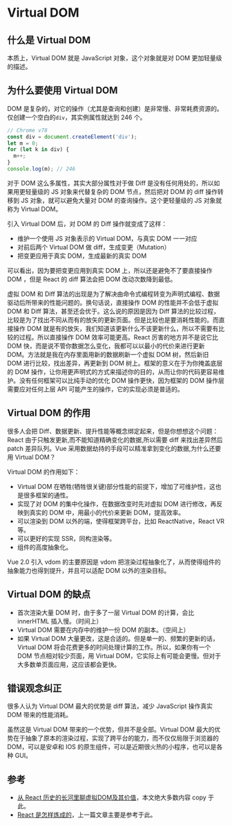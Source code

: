 # Virtual DOM

## 什么是 Virtual DOM

本质上，Virtual DOM 就是 JavaScript 对象，这个对象就是对 DOM 更加轻量级的描述。

## 为什么要使用 Virtual DOM

DOM 是复杂的，对它的操作（尤其是查询和创建）是非常慢、非常耗费资源的。仅创建一个空白的`div`，其实例属性就达到 246 个。

```js
// Chrome v78
const div = document.createElement('div');
let m = 0;
for (let k in div) {
  m++;
}
console.log(m); // 246
```

对于 DOM 这么多属性，其实大部分属性对于做 Diff 是没有任何用处的，所以如果用更轻量级的 JS 对象来代替复杂的 DOM 节点，然后把对 DOM 的 diff 操作转移到 JS 对象，就可以避免大量对 DOM 的查询操作。这个更轻量级的 JS 对象就称为 Virtual DOM。

引入 Virtual DOM 后，对 DOM 的 Diff 操作就变成了这样：

- 维护一个使用 JS 对象表示的 Virtual DOM，与真实 DOM 一一对应
- 对前后两个 Virtual DOM 做 diff，生成变更（Mutation）
- 把变更应用于真实 DOM，生成最新的真实 DOM

可以看出，因为要把变更应用到真实 DOM 上，所以还是避免不了要直接操作 DOM ，但是 React 的 diff 算法会把 DOM 改动次数降到最低。

虚拟 DOM 和 Diff 算法的出现是为了解决由命令式编程转变为声明式编程、数据驱动后所带来的性能问题的。换句话说，直接操作 DOM 的性能并不会低于虚拟 DOM 和 Diff 算法，甚至还会优于。这么说的原因是因为 Diff 算法的比较过程，比较是为了找出不同从而有的放矢的更新页面。但是比较也是要消耗性能的。而直接操作 DOM 就是有的放矢，我们知道该更新什么不该更新什么，所以不需要有比较的过程。所以直接操作 DOM 效率可能更高。React 厉害的地方并不是说它比 DOM 快，而是说不管你数据怎么变化，我都可以以最小的代价来进行更新 DOM。方法就是我在内存里面用新的数据刷新一个虚拟 DOM 树，然后新旧 DOM 进行比较，找出差异，再更新到 DOM 树上。框架的意义在于为你掩盖底层的 DOM 操作，让你用更声明式的方式来描述你的目的，从而让你的代码更容易维护。没有任何框架可以比纯手动的优化 DOM 操作更快，因为框架的 DOM 操作层需要应对任何上层 API 可能产生的操作，它的实现必须是普适的。

## Virtual DOM 的作用

很多人会把 Diff、数据更新、提升性能等概念绑定起来，但是你想想这个问题：React 由于只触发更新,而不能知道精确变化的数据,所以需要 diff 来找出差异然后 patch 差异队列。Vue 采用数据劫持的手段可以精准拿到变化的数据,为什么还要用 Virtual DOM？

Virtual DOM 的作用如下：

- Virtual DOM 在牺牲(牺牲很关键)部分性能的前提下，增加了可维护性，这也是很多框架的通性。
- 实现了对 DOM 的集中化操作，在数据改变时先对虚拟 DOM 进行修改，再反映到真实的 DOM 中，用最小的代价来更新 DOM，提高效率。
- 可以渲染到 DOM 以外的端，使得框架跨平台，比如 ReactNative，React VR 等。
- 可以更好的实现 SSR，同构渲染等。
- 组件的高度抽象化。

Vue 2.0 引入 vdom 的主要原因是 vdom 把渲染过程抽象化了，从而使得组件的抽象能力也得到提升，并且可以适配 DOM 以外的渲染目标。

## Virtual DOM 的缺点

- 首次渲染大量 DOM 时，由于多了一层 Virtual DOM 的计算，会比 innerHTML 插入慢。（时间上）
- Virtual DOM 需要在内存中的维护一份 DOM 的副本。（空间上）
- 如果 Virtual DOM 大量更改，这是合适的。但是单一的、频繁的更新的话，Virtual DOM 将会花费更多的时间处理计算的工作。所以，如果你有一个 DOM 节点相对较少页面，用 Virtual DOM，它实际上有可能会更慢。但对于大多数单页面应用，这应该都会更快。

## 错误观念纠正

很多人认为 Virtual DOM 最大的优势是 diff 算法，减少 JavaScript 操作真实 DOM 带来的性能消耗。

虽然这是 Virtual DOM 带来的一个优势，但并不是全部。Virtual DOM 最大的优势在于抽象了原本的渲染过程，实现了跨平台的能力，而不仅仅局限于浏览器的 DOM，可以是安卓和 IOS 的原生组件，可以是近期很火热的小程序，也可以是各种 GUI。

## 参考

- [从 React 历史的长河里聊虚拟DOM及其价值](https://cloud.tencent.com/developer/article/1560877)，本文绝大多数内容 copy 于此。
- [React 是怎样炼成的](https://segmentfault.com/a/1190000013365426)，上一篇文章主要是参考于此。
